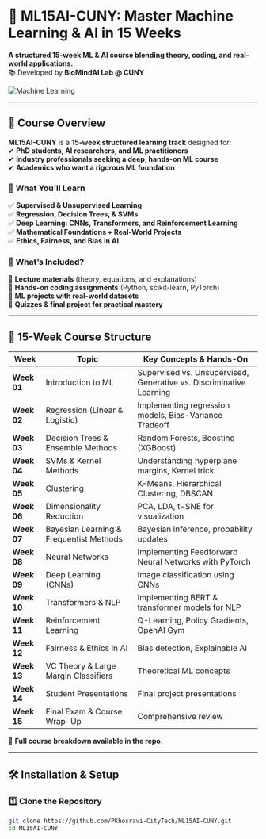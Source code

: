 # 🚀 ML15AI-CUNY: Master Machine Learning & AI in 15 Weeks  
**A structured 15-week ML & AI course blending theory, coding, and real-world applications.**  
📚 Developed by **BioMindAI Lab @ CUNY**  

![Machine Learning](https://upload.wikimedia.org/wikipedia/commons/0/05/Neural_network.svg)

---

## 🎯 Course Overview  
**ML15AI-CUNY** is a **15-week structured learning track** designed for:  
✔ **PhD students, AI researchers, and ML practitioners**  
✔ **Industry professionals seeking a deep, hands-on ML course**  
✔ **Academics who want a rigorous ML foundation**  

### 🔹 **What You’ll Learn**  
✅ **Supervised & Unsupervised Learning**  
✅ **Regression, Decision Trees, & SVMs**  
✅ **Deep Learning: CNNs, Transformers, and Reinforcement Learning**  
✅ **Mathematical Foundations + Real-World Projects**  
✅ **Ethics, Fairness, and Bias in AI**  

### 🔹 **What’s Included?**  
📌 **Lecture materials** (theory, equations, and explanations)  
📌 **Hands-on coding assignments** (Python, scikit-learn, PyTorch)  
📌 **ML projects with real-world datasets**  
📌 **Quizzes & final project for practical mastery**  

---

## 📅 15-Week Course Structure  

| **Week** | **Topic** | **Key Concepts & Hands-On** |
|---------|----------|---------------------------|
| **Week 01** | Introduction to ML | Supervised vs. Unsupervised, Generative vs. Discriminative Learning |
| **Week 02** | Regression (Linear & Logistic) | Implementing regression models, Bias-Variance Tradeoff |
| **Week 03** | Decision Trees & Ensemble Methods | Random Forests, Boosting (XGBoost) |
| **Week 04** | SVMs & Kernel Methods | Understanding hyperplane margins, Kernel trick |
| **Week 05** | Clustering | K-Means, Hierarchical Clustering, DBSCAN |
| **Week 06** | Dimensionality Reduction | PCA, LDA, t-SNE for visualization |
| **Week 07** | Bayesian Learning & Frequentist Methods | Bayesian inference, probability updates |
| **Week 08** | Neural Networks | Implementing Feedforward Neural Networks with PyTorch |
| **Week 09** | Deep Learning (CNNs) | Image classification using CNNs |
| **Week 10** | Transformers & NLP | Implementing BERT & transformer models for NLP |
| **Week 11** | Reinforcement Learning | Q-Learning, Policy Gradients, OpenAI Gym |
| **Week 12** | Fairness & Ethics in AI | Bias detection, Explainable AI |
| **Week 13** | VC Theory & Large Margin Classifiers | Theoretical ML concepts |
| **Week 14** | Student Presentations | Final project presentations |
| **Week 15** | Final Exam & Course Wrap-Up | Comprehensive review |

🔹 **Full course breakdown available in the repo.**  

---

## 🛠 Installation & Setup  
### 1️⃣ **Clone the Repository**
```bash
git clone https://github.com/PKhosravi-CityTech/ML15AI-CUNY.git
cd ML15AI-CUNY

